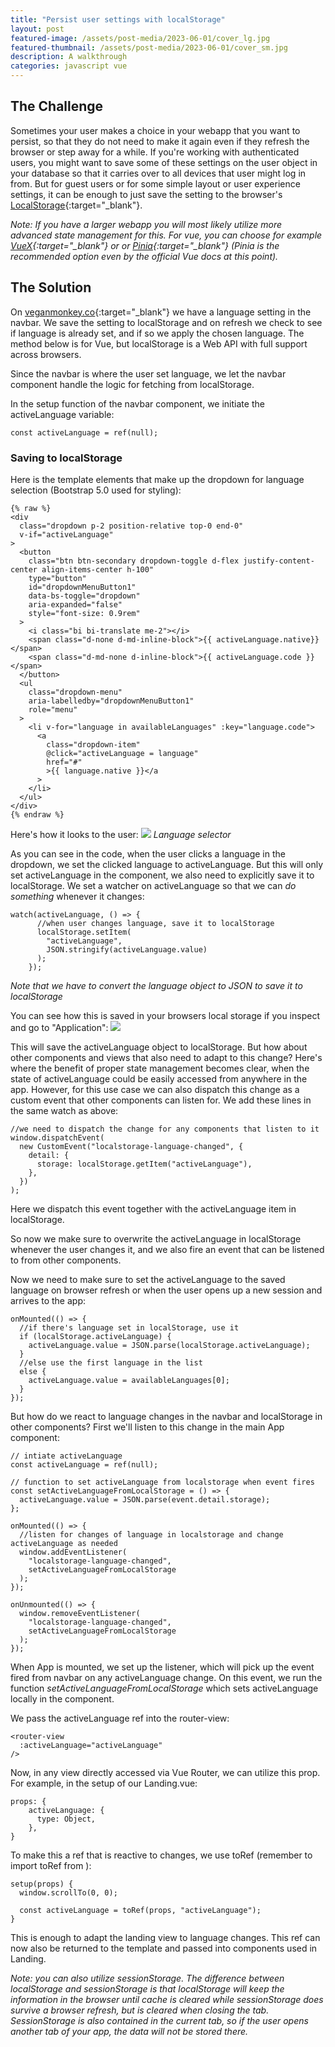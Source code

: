 ```yaml
---
title: "Persist user settings with localStorage"
layout: post
featured-image: /assets/post-media/2023-06-01/cover_lg.jpg
featured-thumbnail: /assets/post-media/2023-06-01/cover_sm.jpg
description: A walkthrough
categories: javascript vue
---
```


## The Challenge

Sometimes your user makes a choice in your webapp that you want to persist, so that they do not need to make it again even if they refresh the browser or step away for a while. If you're working with authenticated users, you might want to save some of these settings on the user object in your database so that it carries over to all devices that user might log in from. But for guest users or for some simple layout or user experience settings, it can be enough to just save the setting to the browser's [LocalStorage](https://developer.mozilla.org/en-US/docs/Web/API/Window/localStorage){:target="\_blank"}.

_Note: If you have a larger webapp you will most likely utilize more advanced state management for this. For vue, you can choose for example [VueX](https://vuex.vuejs.org/){:target="\_blank"} or or [Pinia](https://pinia.vuejs.org/){:target="\_blank"} (Pinia is the recommended option even by the official Vue docs at this point)._

## The Solution

On [veganmonkey.co](https://veganmonkey.co){:target="\_blank"} we have a language setting in the navbar. We save the setting to localStorage and on refresh we check to see if language is already set, and if so we apply the chosen language. The method below is for Vue, but localStorage is a Web API with full support across browsers.

Since the navbar is where the user set language, we let the navbar component handle the logic for fetching from localStorage.

In the setup function of the navbar component, we initiate the activeLanguage variable:

```
const activeLanguage = ref(null);
```

### Saving to localStorage

Here is the template elements that make up the dropdown for language selection (Bootstrap 5.0 used for styling):

```
{% raw %}
<div
  class="dropdown p-2 position-relative top-0 end-0"
  v-if="activeLanguage"
>
  <button
    class="btn btn-secondary dropdown-toggle d-flex justify-content-center align-items-center h-100"
    type="button"
    id="dropdownMenuButton1"
    data-bs-toggle="dropdown"
    aria-expanded="false"
    style="font-size: 0.9rem"
  >
    <i class="bi bi-translate me-2"></i>
    <span class="d-none d-md-inline-block">{{ activeLanguage.native}}</span>
    <span class="d-md-none d-inline-block">{{ activeLanguage.code }}</span>
  </button>
  <ul
    class="dropdown-menu"
    aria-labelledby="dropdownMenuButton1"
    role="menu"
  >
    <li v-for="language in availableLanguages" :key="language.code">
      <a
        class="dropdown-item"
        @click="activeLanguage = language"
        href="#"
        >{{ language.native }}</a
      >
    </li>
  </ul>
</div>
{% endraw %}
```

Here's how it looks to the user:
<img class="" src="/assets/post-media/2023-06-01/navbar_translation.png"/>
_Language selector_

As you can see in the code, when the user clicks a language in the dropdown, we set the clicked language to activeLanguage. But this will only set activeLanguage in the component, we also need to explicitly save it to localStorage. We set a watcher on activeLanguage so that we can _do something_ whenever it changes:

```
watch(activeLanguage, () => {
      //when user changes language, save it to localStorage
      localStorage.setItem(
        "activeLanguage",
        JSON.stringify(activeLanguage.value)
      );
    });
```

_Note that we have to convert the language object to JSON to save it to localStorage_

You can see how this is saved in your browsers local storage if you inspect and go to "Application":
<img class="" src="/assets/post-media/2023-06-01/inspect_application.png"/>

This will save the activeLanguage object to localStorage. But how about other components and views that also need to adapt to this change? Here's where the benefit of proper state management becomes clear, when the state of activeLanguage could be easily accessed from anywhere in the app. However, for this use case we can also dispatch this change as a custom event that other components can listen for. We add these lines in the same watch as above:

```
//we need to dispatch the change for any components that listen to it
window.dispatchEvent(
  new CustomEvent("localstorage-language-changed", {
    detail: {
      storage: localStorage.getItem("activeLanguage"),
    },
  })
);
```

Here we dispatch this event together with the activeLanguage item in localStorage.

So now we make sure to overwrite the activeLanguage in localStorage whenever the user changes it, and we also fire an event that can be listened to from other components.

Now we need to make sure to set the activeLanguage to the saved language on browser refresh or when the user opens up a new session and arrives to the app:

```
onMounted(() => {
  //if there's language set in localStorage, use it
  if (localStorage.activeLanguage) {
    activeLanguage.value = JSON.parse(localStorage.activeLanguage);
  }
  //else use the first language in the list
  else {
    activeLanguage.value = availableLanguages[0];
  }
});
```

But how do we react to language changes in the navbar and localStorage in other components? First we'll listen to this change in the main App component:

```
// intiate activeLanguage
const activeLanguage = ref(null);

// function to set activeLanguage from localstorage when event fires
const setActiveLanguageFromLocalStorage = () => {
  activeLanguage.value = JSON.parse(event.detail.storage);
};

onMounted(() => {
  //listen for changes of language in localstorage and change activeLanguage as needed
  window.addEventListener(
    "localstorage-language-changed",
    setActiveLanguageFromLocalStorage
  );
});

onUnmounted(() => {
  window.removeEventListener(
    "localstorage-language-changed",
    setActiveLanguageFromLocalStorage
  );
});
```

When App is mounted, we set up the listener, which will pick up the event fired from navbar on any activeLanguage change. On this event, we run the function _setActiveLanguageFromLocalStorage_ which sets activeLanguage locally in the component.

We pass the activeLanguage ref into the router-view:

```
<router-view
  :activeLanguage="activeLanguage"
/>
```

Now, in any view directly accessed via Vue Router, we can utilize this prop. For example, in the setup of our Landing.vue:

```
props: {
    activeLanguage: {
      type: Object,
    },
}
```

To make this a ref that is reactive to changes, we use toRef (remember to import toRef from ):

```
setup(props) {
  window.scrollTo(0, 0);

  const activeLanguage = toRef(props, "activeLanguage");
}
```

This is enough to adapt the landing view to language changes. This ref can now also be returned to the template and passed into components used in Landing.

_Note: you can also utilize sessionStorage. The difference between localStorage and sessionStorage is that localStorage will keep the information in the browser until cache is cleared while sessionStorage does survive a browser refresh, but is cleared when closing the tab. SessionStorage is also contained in the current tab, so if the user opens another tab of your app, the data will not be stored there._
